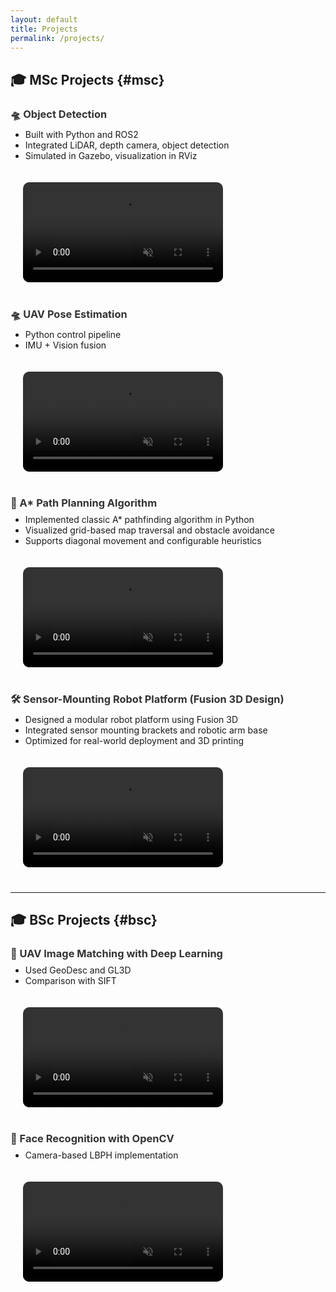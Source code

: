 ```yaml
---
layout: default
title: Projects
permalink: /projects/
---
```


## 🎓 MSc Projects {#msc}

<h3 style="margin-bottom: 0.5rem;">
  <a href="https://github.com/Elias-819/Object_detection" target="_blank" style="color: #333; text-decoration: none;" onmouseover="this.style.color='#007bff'" onmouseout="this.style.color='#333'">
    🛸 Object Detection
  </a>
</h3>


<div style="display: flex; align-items: flex-start; gap: 20px; flex-wrap: wrap; margin-bottom: 40px;">
  <!-- 左边文字 -->
  <div style="flex: 1; min-width: 280px;">
    <ul style="margin-top: 0;">
      <li>Built with Python and ROS2</li>
      <li>Integrated LiDAR, depth camera, object detection</li>
      <li>Simulated in Gazebo, visualization in RViz</li>
    </ul>
  </div>
  
  <!-- 右边视频，改为固定宽度 -->
  <div style="flex: 0 0 320px; margin-left: 20px;">
    <video autoplay loop muted playsinline controls style="width: 100%; border-radius: 10px;">
      <source src="{{ '/videos/detect.mp4' | relative_url }}" type="video/mp4">
      Your browser does not support the video tag.
    </video>
  </div>

</div>


<h3 style="margin-bottom: 0.5rem;">
  <a href="https://github.com/Elias-819/PID_Controller" target="_blank" style="color: #333; text-decoration: none;" onmouseover="this.style.color='#007bff'" onmouseout="this.style.color='#333'">
    🛸 UAV Pose Estimation
  </a>
</h3>

<div style="display: flex; align-items: flex-start; gap: 20px; flex-wrap: wrap; margin-bottom: 40px;">

  <!-- 左边文字 -->
  <div style="flex: 1; min-width: 280px;">
    <ul style="margin-top: 0;">
      <li>Python control pipeline</li>
      <li>IMU + Vision fusion</li>
    </ul>
  </div>

  <!-- 右边视频，改为固定宽度 -->
  <div style="flex: 0 0 320px; margin-left: 20px;">
    <video autoplay loop muted playsinline controls style="width: 100%; border-radius: 10px;">
      <source src="{{ '/videos/Uav.mp4' | relative_url }}" type="video/mp4">
      Your browser does not support the video tag.
    </video>
  </div>

</div>

<h3 style="margin-bottom: 0.5rem;">
  <a href="https://github.com/Elias-819/A_star" target="_blank" style="color: #333; text-decoration: none;" onmouseover="this.style.color='#007bff'" onmouseout="this.style.color='#333'">
    🧭 A* Path Planning Algorithm
  </a>
</h3>

<div style="display: flex; align-items: flex-start; gap: 20px; flex-wrap: wrap; margin-bottom: 40px;">

  <!-- 左边文字 -->
  <div style="flex: 1; min-width: 280px;">
    <ul style="margin-top: 0;">
      <li>Implemented classic A* pathfinding algorithm in Python</li>
      <li>Visualized grid-based map traversal and obstacle avoidance</li>
      <li>Supports diagonal movement and configurable heuristics</li>
    </ul>
  </div>

  <!-- 右边视频，改为固定宽度 -->
  <div style="flex: 0 0 320px; margin-left: 20px;">
    <video autoplay loop muted playsinline controls style="width: 100%; border-radius: 10px;">
      <source src="{{ '/videos/A_Star.mp4' | relative_url }}" type="video/mp4">
      Your browser does not support the video tag.
    </video>
  </div>

</div>

<h3 style="margin-bottom: 0.5rem;">
  <a href="https://a360.co/3FOjy8e" target="_blank" style="color: #333; text-decoration: none;" onmouseover="this.style.color='#007bff'" onmouseout="this.style.color='#333'">
    🛠️ Sensor-Mounting Robot Platform (Fusion 3D Design)
  </a>
</h3>

<div style="display: flex; align-items: flex-start; gap: 20px; flex-wrap: wrap; margin-bottom: 40px;">

  <!-- 左边文字 -->
  <div style="flex: 1; min-width: 280px;">
    <ul style="margin-top: 0;">
      <li>Designed a modular robot platform using Fusion 3D</li>
      <li>Integrated sensor mounting brackets and robotic arm base</li>
      <li>Optimized for real-world deployment and 3D printing</li>
    </ul>
  </div>

  <!-- 右边视频或模型展示，固定宽度 -->
  <div style="flex: 0 0 320px; margin-left: 20px;">
    <video autoplay loop muted playsinline controls style="width: 100%; border-radius: 10px;">
      <source src="{{ '/videos/Robot_Plate.mp4' | relative_url }}" type="video/mp4">
      Your browser does not support the video tag.
    </video>
  </div>

</div>


---

## 🎓 BSc Projects {#bsc}

<h3 style="margin-bottom: 0.5rem;">
  <a href="https://github.com/Elias-819/Geodesc" target="_blank" style="color: #333; text-decoration: none;" onmouseover="this.style.color='#007bff'" onmouseout="this.style.color='#333'">
    🧬 UAV Image Matching with Deep Learning
  </a>
</h3>

<div style="display: flex; align-items: flex-start; gap: 20px; flex-wrap: wrap; margin-bottom: 40px;">

  <!-- 左边文字 -->
  <div style="flex: 1; min-width: 280px;">
    <ul style="margin-top: 0;">
      <li>Used GeoDesc and GL3D</li>
      <li>Comparison with SIFT</li>
    </ul>
  </div>

  <!-- 右边视频或模型展示，固定宽度 -->
  <div style="flex: 0 0 320px; margin-left: 20px;">
    <video autoplay loop muted playsinline controls style="width: 100%; border-radius: 10px;">
      <source src="{{ '/videos/Geodesc.mp4' | relative_url }}" type="video/mp4">
      Your browser does not support the video tag.
    </video>
  </div>

</div>

<h3 style="margin-bottom: 0.5rem;">
  <a href="https://github.com/Elias-819/LBPH" target="_blank" style="color: #333; text-decoration: none;" onmouseover="this.style.color='#007bff'" onmouseout="this.style.color='#333'">
    🧠 Face Recognition with OpenCV
  </a>
</h3>
<div style="display: flex; align-items: flex-start; gap: 20px; flex-wrap: wrap; margin-bottom: 40px;">

  <!-- 左边文字 -->
  <div style="flex: 1; min-width: 280px;">
    <ul style="margin-top: 0;">
      <li>Camera-based LBPH implementation</li>
    </ul>
  </div>

  <!-- 右边视频或模型展示，固定宽度 -->
  <div style="flex: 0 0 320px; margin-left: 20px;">
    <video autoplay loop muted playsinline controls style="width: 100%; border-radius: 10px;">
      <source src="{{ '/videos/face.mp4' | relative_url }}" type="video/mp4">
      Your browser does not support the video tag.
    </video>
  </div>

</div>
